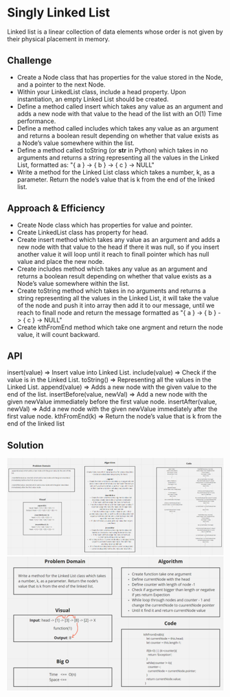 # Singly Linked List
Linked list is a linear collection of data elements whose order is not given by their physical placement in memory.

## Challenge
* Create a Node class that has properties for the value stored in the Node, and a pointer to the next Node.
* Within your LinkedList class, include a head property. Upon instantiation, an empty Linked List should be created.
* Define a method called insert which takes any value as an argument and adds a new node with that value to the head of the list with an O(1) Time performance.
* Define a method called includes which takes any value as an argument and returns a boolean result depending on whether that value exists as a Node’s value somewhere within the list.
* Define a method called toString (or __str__ in Python) which takes in no arguments and returns a string representing all the values in the Linked List, formatted as:
"{ a } -> { b } -> { c } -> NULL"
* Write a method for the Linked List class which takes a number, k, as a parameter. Return the node’s value that is k from the end of the linked list.


## Approach & Efficiency
- Create Node class which has properties for value and pointer.
- Create LinkedList class has property for head.
- Create insert method which takes any value as an argument and adds a new node with that value to the head if there it was null, so if you insert another value it will loop until it reach to finall pointer which has null value and place the new node.
- Create includes method which takes any value as an argument and returns a boolean result depending on whether that value exists as a Node’s value somewhere within the list.
- Create toString method which takes in no arguments and returns a string representing all the values in the Linked List, it will take the value of the node and push it into array then add it to our message, until we reach to finall node and return the message formatted as "{ a } -> { b } -> { c } -> NULL"
- Create kthFromEnd method which take one argment and return the node value, it will count backward.

## API
insert(value) => Insert value into Linked List.
include(value) => Check if the value is in the Linked List.
toString() => Representing all the values in the Linked List.
append(value) => Adds a new node with the given value to the end of the list.
insertBefore(value, newVal) => Add a new node with the given newValue immediately before the first value node.
insertAfter(value, newVal) => Add a new node with the given newValue immediately after the first value node.
kthFromEnd(k) => Return the node’s value that is k from the end of the linked list
## Solution
![whiteboard](../../assets/linkedList.png)
![whiteboard](../../assets/linkedList2.png)

